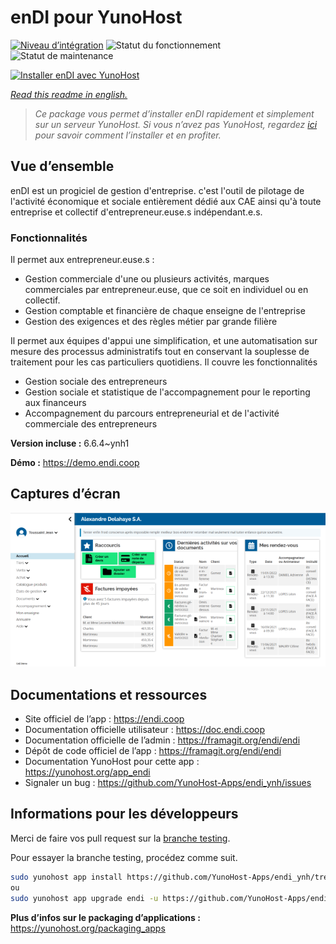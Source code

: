 <!--
N.B.: This README was automatically generated by https://github.com/YunoHost/apps/tree/master/tools/README-generator
It shall NOT be edited by hand.
-->

# enDI pour YunoHost

[![Niveau d’intégration](https://dash.yunohost.org/integration/endi.svg)](https://dash.yunohost.org/appci/app/endi) ![Statut du fonctionnement](https://ci-apps.yunohost.org/ci/badges/endi.status.svg) ![Statut de maintenance](https://ci-apps.yunohost.org/ci/badges/endi.maintain.svg)

[![Installer enDI avec YunoHost](https://install-app.yunohost.org/install-with-yunohost.svg)](https://install-app.yunohost.org/?app=endi)

*[Read this readme in english.](./README.md)*

> *Ce package vous permet d’installer enDI rapidement et simplement sur un serveur YunoHost.
Si vous n’avez pas YunoHost, regardez [ici](https://yunohost.org/#/install) pour savoir comment l’installer et en profiter.*

## Vue d’ensemble

enDI est un progiciel de gestion d'entreprise. c'est l'outil de pilotage de
l'activité économique et sociale entièrement dédié aux CAE ainsi qu'à toute
entreprise et collectif d'entrepreneur.euse.s indépendant.e.s.

### Fonctionnalités

Il permet aux entrepreneur.euse.s :

* Gestion commerciale d'une ou plusieurs activités, marques commerciales par entrepreneur.euse, que ce soit en individuel ou en collectif.
* Gestion comptable et financière de chaque enseigne de l'entreprise
* Gestion des exigences et des règles métier par grande filière

Il permet aux équipes d'appui une simplification, et une automatisation sur mesure des processus administratifs tout en conservant la souplesse de traitement pour les cas particuliers quotidiens. Il couvre les fonctionnalités

* Gestion sociale des entrepreneurs
* Gestion sociale et statistique de l'accompagnement pour le reporting aux financeurs
* Accompagnement du parcours entrepreneurial et de l'activité commerciale des entrepreneurs


**Version incluse :** 6.6.4~ynh1

**Démo :** https://demo.endi.coop

## Captures d’écran

![Capture d’écran de enDI](./doc/screenshots/accueil.png)

## Documentations et ressources

* Site officiel de l’app : <https://endi.coop>
* Documentation officielle utilisateur : <https://doc.endi.coop>
* Documentation officielle de l’admin : <https://framagit.org/endi/endi>
* Dépôt de code officiel de l’app : <https://framagit.org/endi/endi>
* Documentation YunoHost pour cette app : <https://yunohost.org/app_endi>
* Signaler un bug : <https://github.com/YunoHost-Apps/endi_ynh/issues>

## Informations pour les développeurs

Merci de faire vos pull request sur la [branche testing](https://github.com/YunoHost-Apps/endi_ynh/tree/testing).

Pour essayer la branche testing, procédez comme suit.

``` bash
sudo yunohost app install https://github.com/YunoHost-Apps/endi_ynh/tree/testing --debug
ou
sudo yunohost app upgrade endi -u https://github.com/YunoHost-Apps/endi_ynh/tree/testing --debug
```

**Plus d’infos sur le packaging d’applications :** <https://yunohost.org/packaging_apps>